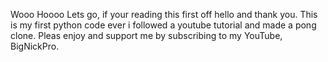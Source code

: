 Wooo Hoooo 
Lets go, if your reading this first off hello and thank you.
This is my first python code ever i followed a youtube tutorial and made a pong clone.
Pleas enjoy and support me by subscribing to my YouTube, BigNickPro.

